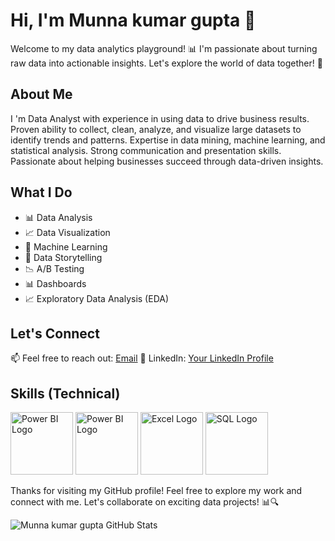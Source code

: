 # Hi, I'm Munna kumar gupta 👋

Welcome to my data analytics playground! 📊 I'm passionate about turning raw data into actionable insights. Let's explore the world of data together! 🚀

## About Me

I 'm Data Analyst with  experience in using data to drive business results. Proven ability to collect, clean, analyze, and visualize large datasets to identify trends and patterns. Expertise in data mining, machine learning, and statistical analysis. Strong communication and presentation skills. Passionate about helping businesses succeed through data-driven insights.

## What I Do

- 📊 Data Analysis
- 📈 Data Visualization
- 🤖 Machine Learning
- 📑 Data Storytelling
- 📉 A/B Testing
- 📊 Dashboards
- 📈 Exploratory Data Analysis (EDA)

## Let's Connect

📫 Feel free to reach out: [Email](munnakumar943038@gmail.com)
💼 LinkedIn: [Your LinkedIn Profile](https://www.linkedin.com/in/munna-kumar-gupta/)

## Skills (Technical)

<img src="https://freepngimg.com/thumb/python_logo/6-2-python-logo-free-png-image-thumb.png" alt="Power BI Logo" width="100">
<img src="https://seeklogo.com/images/P/power-bi-icon-logo-E1B451ED39-seeklogo.com.png" alt="Power BI Logo" width="100">
<img src="https://uxwing.com/wp-content/themes/uxwing/download/brands-and-social-media/microsoft-excel-icon.png" alt="Excel Logo" width="100">
<img src="https://uxwing.com/wp-content/themes/uxwing/download/brands-and-social-media/mysql-icon.png" alt="SQL Logo" width="100">

Thanks for visiting my GitHub profile! Feel free to explore my work and connect with me. Let's collaborate on exciting data projects! 📊🔍

![Munna kumar gupta GitHub Stats](https://github-readme-stats.vercel.app/api?username=munnakumargupta&show_icons=true)

<!--
**Note: You can add GitHub stats using a service like https://github.com/Munna kumar gupta/github-readme-stats.
-->
